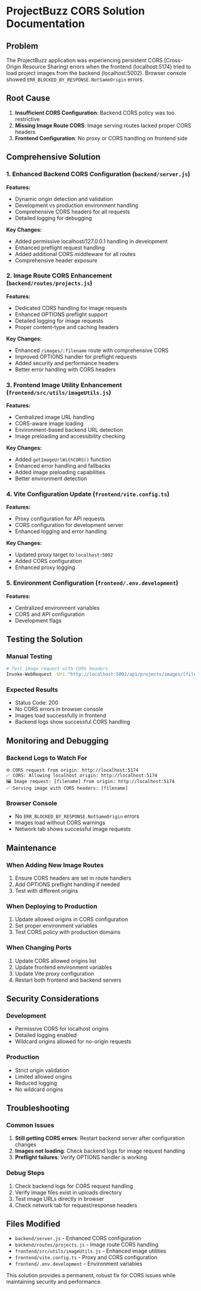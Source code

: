 # ProjectBuzz CORS Solution Documentation

## Problem
The ProjectBuzz application was experiencing persistent CORS (Cross-Origin Resource Sharing) errors when the frontend (localhost:5174) tried to load project images from the backend (localhost:5002). Browser console showed `ERR_BLOCKED_BY_RESPONSE.NotSameOrigin` errors.

## Root Cause
1. **Insufficient CORS Configuration**: Backend CORS policy was too restrictive
2. **Missing Image Route CORS**: Image serving routes lacked proper CORS headers
3. **Frontend Configuration**: No proxy or CORS handling on frontend side

## Comprehensive Solution

### 1. Enhanced Backend CORS Configuration (`backend/server.js`)

**Features:**
- Dynamic origin detection and validation
- Development vs production environment handling
- Comprehensive CORS headers for all requests
- Detailed logging for debugging

**Key Changes:**
- Added permissive localhost/127.0.0.1 handling in development
- Enhanced preflight request handling
- Added additional CORS middleware for all routes
- Comprehensive header exposure

### 2. Image Route CORS Enhancement (`backend/routes/projects.js`)

**Features:**
- Dedicated CORS handling for image requests
- Enhanced OPTIONS preflight support
- Detailed logging for image requests
- Proper content-type and caching headers

**Key Changes:**
- Enhanced `/images/:filename` route with comprehensive CORS
- Improved OPTIONS handler for preflight requests
- Added security and performance headers
- Better error handling with CORS headers

### 3. Frontend Image Utility Enhancement (`frontend/src/utils/imageUtils.js`)

**Features:**
- Centralized image URL handling
- CORS-aware image loading
- Environment-based backend URL detection
- Image preloading and accessibility checking

**Key Changes:**
- Added `getImageUrlWithCORS()` function
- Enhanced error handling and fallbacks
- Added image preloading capabilities
- Better environment detection

### 4. Vite Configuration Update (`frontend/vite.config.ts`)

**Features:**
- Proxy configuration for API requests
- CORS configuration for development server
- Enhanced logging and error handling

**Key Changes:**
- Updated proxy target to `localhost:5002`
- Added CORS configuration
- Enhanced proxy logging

### 5. Environment Configuration (`frontend/.env.development`)

**Features:**
- Centralized environment variables
- CORS and API configuration
- Development flags

## Testing the Solution

### Manual Testing
```bash
# Test image request with CORS headers
Invoke-WebRequest -Uri "http://localhost:5002/api/projects/images/[filename]" -Headers @{"Origin"="http://localhost:5174"}
```

### Expected Results
- Status Code: 200
- No CORS errors in browser console
- Images load successfully in frontend
- Backend logs show successful CORS handling

## Monitoring and Debugging

### Backend Logs to Watch For
```
🌐 CORS request from origin: http://localhost:5174
✅ CORS: Allowing localhost origin: http://localhost:5174
🖼️ Image request: [filename] from origin: http://localhost:5174
✅ Serving image with CORS headers: [filename]
```

### Browser Console
- No `ERR_BLOCKED_BY_RESPONSE.NotSameOrigin` errors
- Images load without CORS warnings
- Network tab shows successful image requests

## Maintenance

### When Adding New Image Routes
1. Ensure CORS headers are set in route handlers
2. Add OPTIONS preflight handling if needed
3. Test with different origins

### When Deploying to Production
1. Update allowed origins in CORS configuration
2. Set proper environment variables
3. Test CORS policy with production domains

### When Changing Ports
1. Update CORS allowed origins list
2. Update frontend environment variables
3. Update Vite proxy configuration
4. Restart both frontend and backend servers

## Security Considerations

### Development
- Permissive CORS for localhost origins
- Detailed logging enabled
- Wildcard origins allowed for no-origin requests

### Production
- Strict origin validation
- Limited allowed origins
- Reduced logging
- No wildcard origins

## Troubleshooting

### Common Issues
1. **Still getting CORS errors**: Restart backend server after configuration changes
2. **Images not loading**: Check backend logs for image request handling
3. **Preflight failures**: Verify OPTIONS handler is working

### Debug Steps
1. Check backend logs for CORS request handling
2. Verify image files exist in uploads directory
3. Test image URLs directly in browser
4. Check network tab for request/response headers

## Files Modified
- `backend/server.js` - Enhanced CORS configuration
- `backend/routes/projects.js` - Image route CORS handling
- `frontend/src/utils/imageUtils.js` - Enhanced image utilities
- `frontend/vite.config.ts` - Proxy and CORS configuration
- `frontend/.env.development` - Environment variables

This solution provides a permanent, robust fix for CORS issues while maintaining security and performance.
